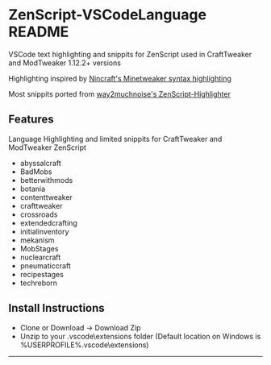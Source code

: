 # ZenScript-VSCodeLanguage README

VSCode text highlighting and snippits for ZenScript used in CraftTweaker and ModTweaker 1.12.2+ versions

Highlighting inspired by [Nincraft's Minetweaker syntax highlighting](https://github.com/Nincraft/minetweaker-syntax-highlighting)

Most snippits ported from [way2muchnoise's ZenScript-Highlighter](https://github.com/way2muchnoise/ZenScript-Highlighter)

## Features

Language Highlighting and limited snippits for CraftTweaker and ModTweaker ZenScript
* abyssalcraft
* BadMobs
* betterwithmods
* botania
* contenttweaker
* crafttweaker
* crossroads
* extendedcrafting
* initialinventory
* mekanism
* MobStages
* nuclearcraft
* pneumaticcraft
* recipestages
* techreborn

## Install Instructions
- Clone or Download -> Download Zip
- Unzip to your .vscode\extensions folder (Default location on Windows is %USERPROFILE%\.vscode\extensions)


-----------------------------------------------------------------------------------------------------------
